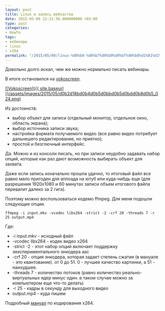 ```yaml
---
layout: post
title: Linux и запись вебкастов
date: 2015-05-09 22:21:56.000000000 +03:00
type: post
categories:
- HowTo
tags:
- вебинары
- linux
- x264
permalink: "/2015/05/09/linux-%d0%b8-%d0%b7%d0%b0%d0%bf%d0%b8%d1%81%d1%8c-%d0%b2%d0%b5%d0%b1%d0%ba%d0%b0%d1%81%d1%82%d0%be%d0%b2/"
---
```

Довольно долго искал, чем же можно нормально писать вебинары.

В итоге остановился на [vokoscreen](https://github.com/vkohaupt/vokoscreen "GitHub - Vokoscreen").

[![Vokoscreen]({{ site.baseurl }}/assets/images/2015/05/d0b2d18bd0b4d0b5d0bbd0b5d0bdd0b8d0b5_024.png)](/2015/05/d0b2d18bd0b4d0b5d0bbd0b5d0bdd0b8d0b5_024.png)

Из достоинств:

- выбор объект для записи (отдельный монитор, отдельное окно, область экрана);
- выбор источника записи звука;
- настройка формата получаемого видео (все равно видео потребует дальнешего редактирование, но приятно);
- простой и безглючный интерфейс.

Да. Можно и из консоли писать, но при записи неудобно задавать набор опций, которые как раз дают возможность выбирать объект для захвата.

Даже если запись изначально прошла удачно, то итоговый файл все равно мало пригоден для аплоада на ютуб или куда-нибдь еще (для разрешения 1920х1080 и 60 минутах записи объем итогового файла перевалит далеко за 2 гига).

Поэтому можно воспользоваться кодемо ffmpeg. Для меня подошли следующие опции.

```shell
ffmpeg -i input.mkv -vcodec libx264 -strict -2 -crf 20 -threads 7 -r 25 output.mp4  

```

Где:

- -i input.mkv - исходный файл
- -vcodec libx264 - кодек видео x264
- -strict -2 - этот набор опций включает поддержку эекспериментального энкодера aac
- -crf 20 - опция энкодера, которая задает степень сжатия (в мануале - это квантование). от 0 до 51. 0 - лучшее качество картинки, а 51 - наихудшее.
- -threads 7 - количество потоков (равно количество реально-виртуальных ядер минус один. в таком случае можно за компьютером еще что-то делать)
- -r 25 - кадры в секунду для выходного видео
- output.mp4 - куда пишем

Подробный [мануал](https://trac.ffmpeg.org/wiki/Encode/H.264 "FFmpeg and H.264 Encoding Guide") по кодирования x264.

